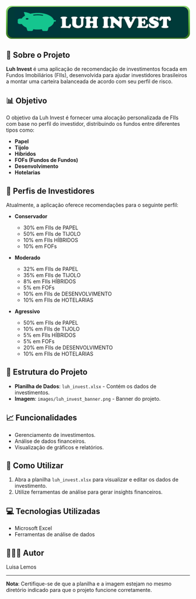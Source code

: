 ![Luh Invest Banner](images/luh_invest_banner.png)

## 📝 Sobre o Projeto

**Luh Invest** é uma aplicação de recomendação de investimentos focada em Fundos Imobiliários (FIIs), desenvolvida para ajudar investidores brasileiros a montar uma carteira balanceada de acordo com seu perfil de risco.

## 📊 Objetivo

O objetivo da Luh Invest é fornecer uma alocação personalizada de FIIs com base no perfil do investidor, distribuindo os fundos entre diferentes tipos como:

- **Papel**
- **Tijolo**
- **Híbridos**
- **FOFs (Fundos de Fundos)**
- **Desenvolvimento**
- **Hotelarias**

## 👤 Perfis de Investidores

Atualmente, a aplicação oferece recomendações para o seguinte perfil:

- **Conservador**
  - 30% em FIIs de PAPEL
  - 50% em FIIs de TIJOLO
  - 10% em FIIs HÍBRIDOS
  - 10% em FOFs

- **Moderado**
  - 32% em FIIs de PAPEL
  - 35% em FIIs de TIJOLO
  - 8% em FIIs HÍBRIDOS
  - 5% em FOFs
  - 10% em FIIs de DESENVOLVIMENTO
  - 10% em FIIs de HOTELARIAS

- **Agressivo**
  - 50% em FIIs de PAPEL
  - 10% em FIIs de TIJOLO
  - 5% em FIIs HÍBRIDOS
  - 5% em FOFs
  - 20% em FIIs de DESENVOLVIMENTO
  - 10% em FIIs de HOTELARIAS

## 📁 Estrutura do Projeto

- **Planilha de Dados**: `luh_invest.xlsx` - Contém os dados de investimentos.
- **Imagem**: `images/luh_invest_banner.png` - Banner do projeto.


## 📈 Funcionalidades

- Gerenciamento de investimentos.
- Análise de dados financeiros.
- Visualização de gráficos e relatórios.

## 📲 Como Utilizar

1. Abra a planilha `luh_invest.xlsx` para visualizar e editar os dados de investimento.
2. Utilize ferramentas de análise para gerar insights financeiros.

## 💻 Tecnologias Utilizadas

- Microsoft Excel
- Ferramentas de análise de dados

## 👩🏻‍💻 Autor

Luisa Lemos 

---

**Nota**: Certifique-se de que a planilha e a imagem estejam no mesmo diretório indicado para que o projeto funcione corretamente.